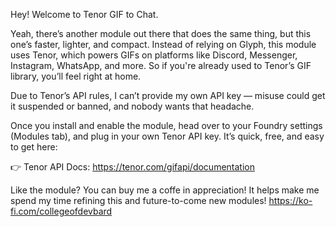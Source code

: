 Hey! Welcome to Tenor GIF to Chat.

Yeah, there’s another module out there that does the same thing, but this one’s faster, lighter, and compact. Instead of relying on Glyph, this module uses Tenor, which powers GIFs on platforms like Discord, Messenger, Instagram, WhatsApp, and more. So if you're already used to Tenor’s GIF library, you’ll feel right at home.

Due to Tenor’s API rules, I can’t provide my own API key — misuse could get it suspended or banned, and nobody wants that headache.

Once you install and enable the module, head over to your Foundry settings (Modules tab), and plug in your own Tenor API key. It’s quick, free, and easy to get here:

👉 Tenor API Docs: https://tenor.com/gifapi/documentation

Like the module? You can buy me a coffe in appreciation! It helps make me spend my time refining this and future-to-come new modules! https://ko-fi.com/collegeofdevbard
